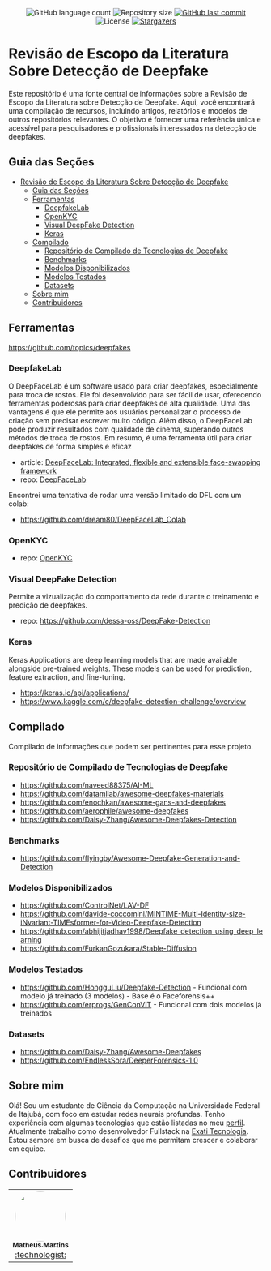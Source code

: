 <p align="center">
  <img alt="GitHub language count" src="https://img.shields.io/github/languages/count/MatMB115/TFG-UNIFEI-scope-review-about-deepfakes-detection?color=a015f5">

  <img alt="Repository size" src="https://img.shields.io/github/repo-size/MatMB115/TFG-UNIFEI-scope-review-about-deepfakes-detection">

  <a href="https://github.com/MatMB115/TFG-UNIFEI-scope-review-about-deepfakes-detection/commits/main">
    <img alt="GitHub last commit" src="https://img.shields.io/github/last-commit/MatMB115/TFG-UNIFEI-scope-review-about-deepfakes-detection">
  </a>
  
<img alt="License" src="https://img.shields.io/badge/license-MIT-brightgreen">
  <a href="https://github.com/MatMB115/rTFG-UNIFEI-scope-review-about-deepfakes-detection/stargazers">
    <img alt="Stargazers" src="https://img.shields.io/github/stars/MatMB115/TFG-UNIFEI-scope-review-about-deepfakes-detection?style=social">
  </a>
</p>


# Revisão de Escopo da Literatura Sobre Detecção de Deepfake

Este repositório é uma fonte central de informações sobre a Revisão de Escopo da Literatura sobre Detecção de Deepfake. Aqui, você encontrará uma compilação de recursos, incluindo artigos, relatórios e modelos de outros repositórios relevantes. O objetivo é fornecer uma referência única e acessível para pesquisadores e profissionais interessados na detecção de deepfakes.


## Guia das Seções
- [Revisão de Escopo da Literatura Sobre Detecção de Deepfake](#revisão-de-escopo-da-literatura-sobre-detecção-de-deepfake)
  - [Guia das Seções](#guia-das-seções)
  - [Ferramentas](#ferramentas)
    - [DeepfakeLab](#deepfakelab)
    - [OpenKYC](#openkyc)
    - [Visual DeepFake Detection](#visual-deepfake-detection)
    - [Keras](#keras)
  - [Compilado](#compilado)
    - [Repositório de Compilado de Tecnologias de Deepfake](#repositório-de-compilado-de-tecnologias-de-deepfake)
    - [Benchmarks](#benchmarks)
    - [Modelos Disponibilizados](#modelos-disponibilizados)
    - [Modelos Testados](#modelos-testados)
    - [Datasets](#datasets)
  - [Sobre mim](#sobre-mim)
  - [Contribuidores](#contribuidores)

## Ferramentas

https://github.com/topics/deepfakes

### DeepfakeLab

O DeepFaceLab é um software usado para criar deepfakes, especialmente para troca de rostos. Ele foi desenvolvido para ser fácil de usar, oferecendo ferramentas poderosas para criar deepfakes de alta qualidade. Uma das vantagens é que ele permite aos usuários personalizar o processo de criação sem precisar escrever muito código. Além disso, o DeepFaceLab pode produzir resultados com qualidade de cinema, superando outros métodos de troca de rostos. Em resumo, é uma ferramenta útil para criar deepfakes de forma simples e eficaz
- article: [DeepFaceLab: Integrated, flexible and extensible face-swapping framework](https://arxiv.org/abs/2005.05535)
- repo: [DeepFaceLab](https://github.com/iperov/DeepFaceLab?tab=readme-ov-file)

Encontrei uma tentativa de rodar uma versão limitado do DFL com um colab:
- https://github.com/dream80/DeepFaceLab_Colab

### OpenKYC

- repo: [OpenKYC](https://github.com/FaceOnLive/OpenKYC)

### Visual DeepFake Detection
Permite a vizualização do comportamento da rede durante o treinamento e predição de deepfakes.
- repo: https://github.com/dessa-oss/DeepFake-Detection

### Keras
Keras Applications are deep learning models that are made available alongside pre-trained weights. These models can be used for prediction, feature extraction, and fine-tuning.
- https://keras.io/api/applications/
- https://www.kaggle.com/c/deepfake-detection-challenge/overview

## Compilado
Compilado de informações que podem ser pertinentes para esse projeto.

### Repositório de Compilado de Tecnologias de Deepfake

- https://github.com/naveed88375/AI-ML
- https://github.com/datamllab/awesome-deepfakes-materials
- https://github.com/enochkan/awesome-gans-and-deepfakes
- https://github.com/aerophile/awesome-deepfakes
- https://github.com/Daisy-Zhang/Awesome-Deepfakes-Detection

### Benchmarks
- https://github.com/flyingby/Awesome-Deepfake-Generation-and-Detection

### Modelos Disponibilizados
- https://github.com/ControlNet/LAV-DF
- https://github.com/davide-coccomini/MINTIME-Multi-Identity-size-iNvariant-TIMEsformer-for-Video-Deepfake-Detection
- https://github.com/abhijitjadhav1998/Deepfake_detection_using_deep_learning
- https://github.com/FurkanGozukara/Stable-Diffusion

### Modelos Testados
- https://github.com/HongguLiu/Deepfake-Detection - Funcional com modelo já treinado (3 modelos) - Base é o Faceforensis++
- https://github.com/erprogs/GenConViT -  Funcional com dois modelos já treinados
  
### Datasets
- https://github.com/Daisy-Zhang/Awesome-Deepfakes
- https://github.com/EndlessSora/DeeperForensics-1.0

## Sobre mim
Olá! Sou um estudante de Ciência da Computação na Universidade Federal de Itajubá, com foco em estudar redes neurais profundas. Tenho experiência com algumas tecnologias que estão listadas no meu [perfil](https://github.com/MatMB115). Atualmente trabalho como desenvolvedor Fullstack na [Exati Tecnologia](https://exati.com.br/). Estou sempre em busca de desafios que me permitam crescer e colaborar em equipe.

## Contribuidores

<table>
  <tr>
    <td align="center"><a href="https://github.com/MatMB115"><img style="border-radius: 50%;" src="https://avatars.githubusercontent.com/u/63670910?v=4" width="100px;" alt=""/><br /><sub><b>Matheus Martins</b></sub></a><br /><a href="https://github.com/MatMB115/" title="RepiMe">:technologist:</a></td>
  </tr>
</table>
